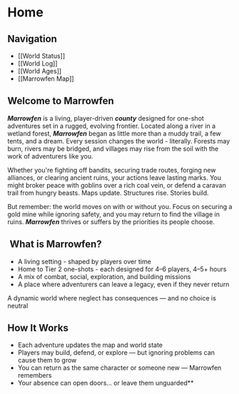 # Home

## Navigation
- [[World Status]]
- [[World Log]]
- [[World Ages]]
- [[Marrowfen Map]]
## Welcome to Marrowfen

***Marrowfen*** is a living, player-driven ***county*** designed for one-shot adventures set in a rugged, evolving frontier. Located along a river in a wetland forest, ***Marrowfen*** began as little more than a muddy trail, a few tents, and a dream. Every session changes the world - literally. Forests may burn, rivers may be bridged, and villages may rise from the soil with the work of adventurers like you.

Whether you're fighting off bandits, securing trade routes, forging new alliances, or clearing ancient ruins, your actions leave lasting marks. You might broker peace with goblins over a rich coal vein, or defend a caravan trail from hungry beasts. Maps update. Structures rise. Stories build.

But remember: the world moves on with or without you. Focus on securing a gold mine while ignoring safety, and you may return to find the village in ruins. ***Marrowfen*** thrives or suffers by the priorities its people choose.

##  What is Marrowfen?
- A living setting - shaped by players over time 
- Home to Tier 2 one-shots - each designed for 4–6 players, 4–5+ hours
- A mix of combat, social, exploration, and building missions
- A place where adventurers can leave a legacy, even if they never return

A dynamic world where neglect has consequences — and no choice is neutral

## How It Works
- Each adventure updates the map and world state
- Players may build, defend, or explore — but ignoring problems can cause them to grow
- You can return as the same character or someone new — Marrowfen remembers
- Your absence can open doors... or leave them unguarded**